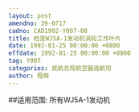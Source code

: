 ```yaml
---
layout: post
amendno: 39-0717
cadno: CAD1992-Y007-08
title: 检查WJ5A-1发动机涡轮工作叶片
date: 1992-01-25 00:00:00 +0800
effdate: 1992-01-25 00:00:00 +0800
tag: Y007
categories: 民航总局航空器适航司
author: 程辉
---
```


##适用范围:
所有WJ5A-1发动机

